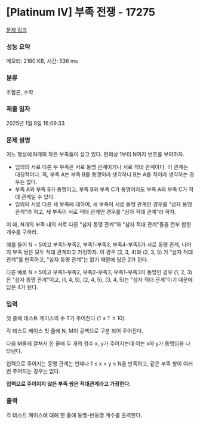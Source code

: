 # [Platinum IV] 부족 전쟁 - 17275 

[문제 링크](https://www.acmicpc.net/problem/17275) 

### 성능 요약

메모리: 2180 KB, 시간: 536 ms

### 분류

조합론, 수학

### 제출 일자

2025년 1월 9일 16:09:33

### 문제 설명

<p>어느 행성에 N개의 작은 부족들이 살고 있다. 편의상 1부터 N까지 번호를 부여하자.</p>

<ul>
	<li>임의의 서로 다른 두 부족은 서로 동맹 관계이거나 서로 적대 관계이다. 이 관계는 대칭적이다. 즉, 부족 A는 부족 B를 동맹이라 생각하나 B는 A를 적이라 생각하는 경우는 없다.</li>
	<li>부족 A와 부족 B가 동맹이고, 부족 B와 부족 C가 동맹이라도 부족 A와 부족 C가 적대 관계일 수 있다.</li>
	<li>임의의 서로 다른 세 부족에 대하여, 세 부족이 서로 동맹 관계인 경우를 "삼자 동맹 관계"라 하고, 세 부족이 서로 적대 관계인 경우를 "삼자 적대 관계"라 하자.</li>
</ul>

<p>이 때, N개의 부족 내의 서로 다른 "삼자 동맹 관계"와 "삼자 적대 관계"들을 전부 합한 개수를 구하라.</p>

<p>예를 들어 N = 5이고 부족1-부족2, 부족1-부족3, 부족4-부족5가 서로 동맹 관계, 나머지 부족 쌍은 모두 적대 관계라고 가정하자. 이 경우 (2, 3, 4)와 (2, 3, 5) 가 "삼자 적대 관계"를 만족하고, "삼자 동맹 관계"는 없기 때문에 답은 2가 된다.</p>

<p>다른 예로 N = 5이고 부족1-부족2, 부족2-부족3, 부족1-부족3이 동맹인 경우 (1, 2, 3)은 "삼자 동맹 관계"이고, (1, 4, 5), (2, 4, 5), (3, 4, 5)는 "삼자 적대 관계"이기 때문에 답은 4가 된다.</p>

### 입력 

 <p>첫 줄에 테스트 케이스의 수 T가 주어진다 (1 ≤ T ≤ 10).</p>

<p>각 테스트 케이스 첫 줄에 N, M이 공백으로 구분 되어 주어진다.</p>

<p>다음 M줄에 걸쳐서 한 줄에 두 개의 정수 x, y가 주어지는데 이는 x와 y가 동맹임을 나타낸다.</p>

<p>입력으로 주어지는 동맹 관계는 언제나 1 ≤ x < y ≤ N을 만족하고, 같은 부족 쌍이 여러 번 주어지는 경우는 없다.</p>

<p><strong>입력으로 주어지지 않은 부족 쌍은 적대관계라고 가정한다.</strong></p>

### 출력 

 <p>각 테스트 케이스에 대해 한 줄에 동맹-반동맹 계수를 출력한다.</p>

